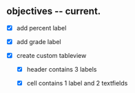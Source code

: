 ## objectives -- current.

- [x] add percent label

- [x]  add grade label

- [x] create custom tableview

	- [x] header contains 3 labels

	- [x] cell contains 1 label and 2 textfields
